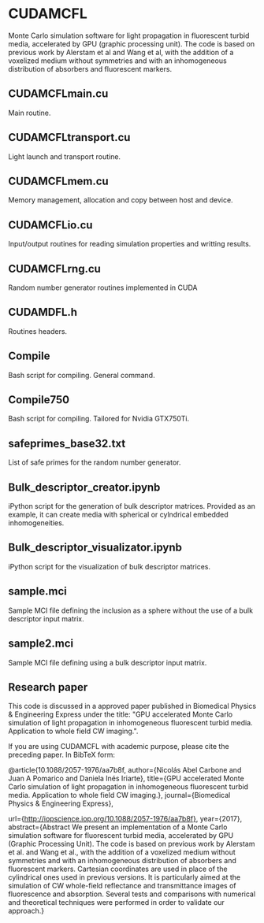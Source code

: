 # CUDAMCFL

Monte Carlo simulation software for light propagation in fluorescent turbid media, accelerated by GPU (graphic processing unit). The code is based on previous work by Alerstam et al and Wang et al, with the addition of a voxelized medium without symmetries and with an inhomogeneous distribution of absorbers and fluorescent markers.

CUDAMCFLmain.cu
-------------------
Main routine. 

CUDAMCFLtransport.cu
-------------------
Light launch and transport routine.

CUDAMCFLmem.cu
-------------------
Memory management, allocation and copy between host and device.

CUDAMCFLio.cu
-------------------
Input/output routines for reading simulation properties and writting results.

CUDAMCFLrng.cu
-------------------
Random number generator routines implemented in CUDA

CUDAMDFL.h
-------------------
Routines headers.

Compile
-------------------
Bash script for compiling. General command.

Compile750
-------------------
Bash script for compiling. Tailored for Nvidia GTX750Ti.

safeprimes_base32.txt
-------------------
List of safe primes for the random number generator.

Bulk_descriptor_creator.ipynb
-------------------
iPython script for the generation of bulk descriptor matrices. Provided as an example, it can create media with spherical or cylndrical embedded inhomogeneities.

Bulk_descriptor_visualizator.ipynb
-------------------
iPython script for the visualization of bulk descriptor matrices.

sample.mci
-------------------
Sample MCI file defining the inclusion as a sphere without the use of a bulk descriptor input matrix.

sample2.mci
-------------------
Sample MCI file defining using a bulk descriptor input matrix.


## Research paper

This code is discussed in a approved paper published in Biomedical Physics & Engineering Express under the title: "GPU accelerated Monte Carlo simulation of light propagation in inhomogeneous fluorescent turbid media. Application to whole field CW imaging.".

If you are using CUDAMCFL with academic purpose, please cite the preceding paper. In BibTeX form:

@article{10.1088/2057-1976/aa7b8f,
  author={Nicolás Abel Carbone and Juan A Pomarico and Daniela Inés Iriarte},
    title={GPU accelerated Monte Carlo simulation of light propagation in inhomogeneous fluorescent turbid media. Application to whole field CW imaging.},
  journal={Biomedical Physics & Engineering Express},
        
  url={http://iopscience.iop.org/10.1088/2057-1976/aa7b8f},
  year={2017},
  abstract={Abstract We present an implementation of a Monte Carlo simulation software for fluorescent turbid media, accelerated by GPU (Graphic Processing Unit). &#13; The code is based on previous work by Alerstam et al. and Wang et al., with the addition of a voxelized medium without symmetries and with an inhomogeneous distribution of absorbers and fluorescent markers. &#13; Cartesian coordinates are used in place of the cylindrical ones used in previous versions. &#13; It is particularly aimed at the simulation of CW whole-field reflectance and transmittance images of fluorescence and absorption.&#13; Several tests and comparisons with numerical and theoretical techniques were performed in order to validate our approach.}

